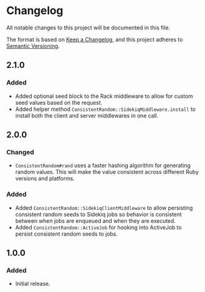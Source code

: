 # Changelog
All notable changes to this project will be documented in this file.

The format is based on [Keep a Changelog](https://keepachangelog.com/en/1.0.0/),
and this project adheres to [Semantic Versioning](https://semver.org/spec/v2.0.0.html).

## 2.1.0

### Added

- Added optional seed block to the Rack middleware to allow for custom seed values based on the request.
- Added helper method `ConsistentRandom::SidekiqMiddleware.install` to install both the client and server middlewares in one call.

## 2.0.0

### Changed

- `ConsistentRandom#rand` uses a faster hashing algorithm for generating random values. This will make the value consistent across different Ruby versions and platforms.

### Added

- Added `ConsistentRandom::SidekiqClientMiddleware` to allow persisting consistent random seeds to Sidekiq jobs so behavior is consistent between when jobs are enqueued and when they are executed.
- Added `ConsistentRandom::ActiveJob` for hooking into ActiveJob to persist consistent random seeds to jobs.

## 1.0.0

### Added
- Initial release.
